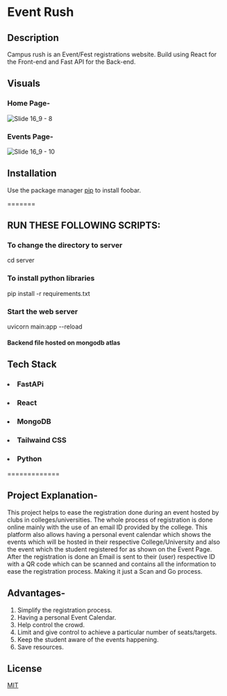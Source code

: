 
# Event Rush

## Description

Campus rush is an Event/Fest registrations website. Build using React for the Front-end and Fast API for the Back-end.

## Visuals
<h3> Home Page- </h3>

![Slide 16_9 - 8](https://user-images.githubusercontent.com/85542328/185781377-2121ece0-ec0f-4487-a1c6-29ddbe267dfd.png)

<h3> Events Page- </h3>

![Slide 16_9 - 10](https://user-images.githubusercontent.com/85542328/185781389-436f4bf0-3d6f-48f0-a085-9b5438822283.png)



## Installation

Use the package manager [pip](https://pip.pypa.io/en/stable/) to install foobar.


=======
## RUN THESE FOLLOWING SCRIPTS: <br />

### To change the directory to server
cd server<br />

### To install python libraries<br />
pip install -r requirements.txt<br />

### Start the web server<br />
uvicorn main:app --reload<br />

#### Backend file hosted on mongodb atlas<br />



## <h2> Tech Stack</h2>
### <li>FastAPi</li>
### <li>React</li>
### <li>MongoDB</li>
### <li>Tailwaind CSS</li>
### <li>Python</li>
=============



## Project Explanation-
This project helps to ease the registration done during an event hosted by clubs in colleges/universities. The whole process of registration is done online mainly with the use of an email ID provided by the college. 
This platform also allows having a personal event calendar which shows the events which will be hosted in their respective College/University and also the event which the student registered for as shown on the Event Page.
After the registration is done an Email is sent to their (user) respective ID with a QR code which can be scanned and contains all the information to ease the registration process.
Making it just a Scan and Go process.

## Advantages-

1. Simplify the registration process.
2. Having a personal Event Calendar.
3. Help control the crowd.
4. Limit and give control to achieve a particular number of seats/targets.
5. Keep the student aware of the events happening.
6. Save resources. 
 

## License
[MIT](https://choosealicense.com/licenses/mit/)
